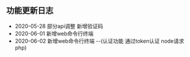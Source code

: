 ## 功能更新日志
  * 2020-05-28 部分api调整 新增验证码       
  * 2020-06-01 新增web命令行终端      
  * 2020-06-02 新增web命令行终端 --(认证功能 通过token认证 node请求php)     
